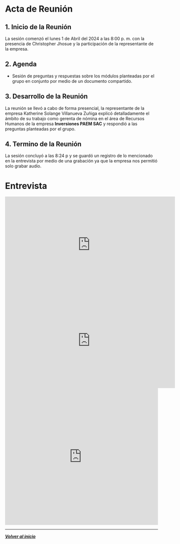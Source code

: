 # Acta de Reunión

## 1. Inicio de la Reunión
La sesión comenzó el lunes 1 de Abril del 2024 a las 8:00 p. m. con la presencia de Christopher Jhosue y la participación de la representante de la empresa.

## 2. Agenda
- Sesión de preguntas y respuestas sobre los módulos planteadas por el grupo en conjunto por medio de un documento compartido.

## 3. Desarrollo de la Reunión
La reunión se llevó a cabo de forma presencial, la representante de la empresa Katherine Solange Villanueva Zuñiga explicó detalladamente el ámbito de su trabajo como gerenta de nómina en el área de Recursos Humanos de la empresa **Inversiones PAEM SAC** y respondió a las preguntas planteadas por el grupo.

## 4. Termino de la Reunión 
La sesión concluyó a las 8:24 p y se guardó un registro de lo mencionado en la entrevista por medio de una grabación ya que la empresa nos permitió solo grabar audio.

# Entrevista

<!DOCTYPE html>
<html lang="en">
<iframe width="560" height="315" src="https://www.youtube.com/embed/2ivKEj3ksPk?si=tkyD6KkuWkLM4nw7" title="YouTube video player" frameborder="0" allow="accelerometer; autoplay; clipboard-write; encrypted-media; gyroscope; picture-in-picture; web-share" referrerpolicy="strict-origin-when-cross-origin" allowfullscreen></iframe>
</html>

<iframe width="560" height="315" src="https://www.youtube.com/embed/2ivKEj3ksPk?si=tkyD6KkuWkLM4nw7" title="YouTube video player" frameborder="0" allow="accelerometer; autoplay; clipboard-write; encrypted-media; gyroscope; picture-in-picture; web-share" referrerpolicy="strict-origin-when-cross-origin" allowfullscreen></iframe>

<iframe width="100%" height="450" scrolling="no" frameborder="no" allow="autoplay" src="https://w.soundcloud.com/player/?url=https%3A//api.soundcloud.com/playlists/1810250830&color=%23ff5500&auto_play=false&hide_related=false&show_comments=true&show_user=true&show_reposts=false&show_teaser=true"></iframe>

---
***[Volver al inicio](../README.md)***
